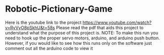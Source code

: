 # Robotic-Pictionary-Game
Here is the youtube link to the project https://www.youtube.com/watch?v=RyVyO8pSkhU&t=58s
Please read the pdf that aids this project to understand what the purpose of this project is. 
NOTE: To make this run you need to hook up the proper servo motors, arduino, and arduino push button. However, if you would like to see how this runs only on the software just comment out all the arduino code to view it
